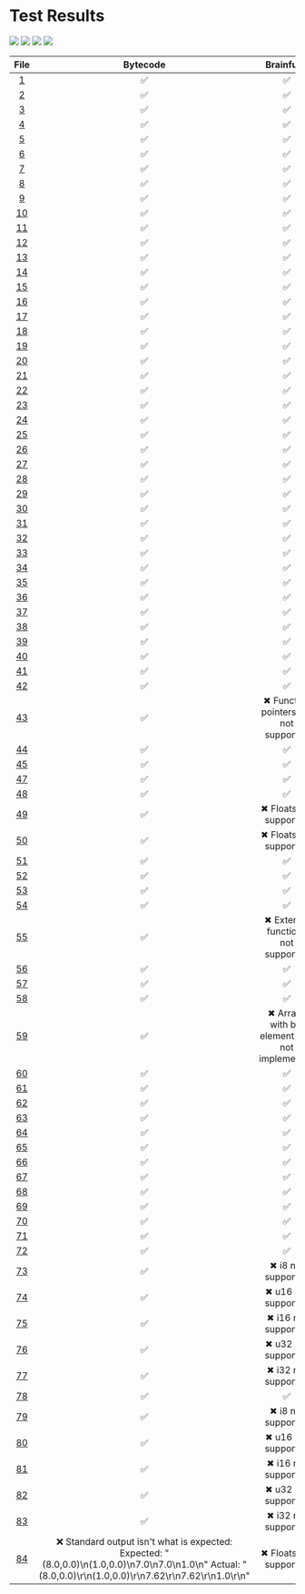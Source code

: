 # Test Results
[![](https://svg.test-summary.com/dashboard.svg?p=305&f=1&s=150)](#)
[![](https://img.shields.io/badge/Passing-305-brightgreen?style=plastic])](#) [![](https://img.shields.io/badge/Failing-1-red?style=plastic])](#) [![](https://img.shields.io/badge/Skipped-150-silver?style=plastic])](#)

| File | Bytecode | Brainfuck |
|:----:|:--------:|:---------:|
| [1](https://github.com/BBpezsgo/Interpreter/blob/master/TestFiles/01.bbc) | ✅ | ✅ |
| [2](https://github.com/BBpezsgo/Interpreter/blob/master/TestFiles/02.bbc) | ✅ | ✅ |
| [3](https://github.com/BBpezsgo/Interpreter/blob/master/TestFiles/03.bbc) | ✅ | ✅ |
| [4](https://github.com/BBpezsgo/Interpreter/blob/master/TestFiles/04.bbc) | ✅ | ✅ |
| [5](https://github.com/BBpezsgo/Interpreter/blob/master/TestFiles/05.bbc) | ✅ | ✅ |
| [6](https://github.com/BBpezsgo/Interpreter/blob/master/TestFiles/06.bbc) | ✅ | ✅ |
| [7](https://github.com/BBpezsgo/Interpreter/blob/master/TestFiles/07.bbc) | ✅ | ✅ |
| [8](https://github.com/BBpezsgo/Interpreter/blob/master/TestFiles/08.bbc) | ✅ | ✅ |
| [9](https://github.com/BBpezsgo/Interpreter/blob/master/TestFiles/09.bbc) | ✅ | ✅ |
| [10](https://github.com/BBpezsgo/Interpreter/blob/master/TestFiles/10.bbc) | ✅ | ✅ |
| [11](https://github.com/BBpezsgo/Interpreter/blob/master/TestFiles/11.bbc) | ✅ | ✅ |
| [12](https://github.com/BBpezsgo/Interpreter/blob/master/TestFiles/12.bbc) | ✅ | ✅ |
| [13](https://github.com/BBpezsgo/Interpreter/blob/master/TestFiles/13.bbc) | ✅ | ✅ |
| [14](https://github.com/BBpezsgo/Interpreter/blob/master/TestFiles/14.bbc) | ✅ | ✅ |
| [15](https://github.com/BBpezsgo/Interpreter/blob/master/TestFiles/15.bbc) | ✅ | ✅ |
| [16](https://github.com/BBpezsgo/Interpreter/blob/master/TestFiles/16.bbc) | ✅ | ✅ |
| [17](https://github.com/BBpezsgo/Interpreter/blob/master/TestFiles/17.bbc) | ✅ | ✅ |
| [18](https://github.com/BBpezsgo/Interpreter/blob/master/TestFiles/18.bbc) | ✅ | ✅ |
| [19](https://github.com/BBpezsgo/Interpreter/blob/master/TestFiles/19.bbc) | ✅ | ✅ |
| [20](https://github.com/BBpezsgo/Interpreter/blob/master/TestFiles/20.bbc) | ✅ | ✅ |
| [21](https://github.com/BBpezsgo/Interpreter/blob/master/TestFiles/21.bbc) | ✅ | ✅ |
| [22](https://github.com/BBpezsgo/Interpreter/blob/master/TestFiles/22.bbc) | ✅ | ✅ |
| [23](https://github.com/BBpezsgo/Interpreter/blob/master/TestFiles/23.bbc) | ✅ | ✅ |
| [24](https://github.com/BBpezsgo/Interpreter/blob/master/TestFiles/24.bbc) | ✅ | ✅ |
| [25](https://github.com/BBpezsgo/Interpreter/blob/master/TestFiles/25.bbc) | ✅ | ✅ |
| [26](https://github.com/BBpezsgo/Interpreter/blob/master/TestFiles/26.bbc) | ✅ | ✅ |
| [27](https://github.com/BBpezsgo/Interpreter/blob/master/TestFiles/27.bbc) | ✅ | ✅ |
| [28](https://github.com/BBpezsgo/Interpreter/blob/master/TestFiles/28.bbc) | ✅ | ✅ |
| [29](https://github.com/BBpezsgo/Interpreter/blob/master/TestFiles/29.bbc) | ✅ | ✅ |
| [30](https://github.com/BBpezsgo/Interpreter/blob/master/TestFiles/30.bbc) | ✅ | ✅ |
| [31](https://github.com/BBpezsgo/Interpreter/blob/master/TestFiles/31.bbc) | ✅ | ✅ |
| [32](https://github.com/BBpezsgo/Interpreter/blob/master/TestFiles/32.bbc) | ✅ | ✅ |
| [33](https://github.com/BBpezsgo/Interpreter/blob/master/TestFiles/33.bbc) | ✅ | ✅ |
| [34](https://github.com/BBpezsgo/Interpreter/blob/master/TestFiles/34.bbc) | ✅ | ✅ |
| [35](https://github.com/BBpezsgo/Interpreter/blob/master/TestFiles/35.bbc) | ✅ | ✅ |
| [36](https://github.com/BBpezsgo/Interpreter/blob/master/TestFiles/36.bbc) | ✅ | ✅ |
| [37](https://github.com/BBpezsgo/Interpreter/blob/master/TestFiles/37.bbc) | ✅ | ✅ |
| [38](https://github.com/BBpezsgo/Interpreter/blob/master/TestFiles/38.bbc) | ✅ | ✅ |
| [39](https://github.com/BBpezsgo/Interpreter/blob/master/TestFiles/39.bbc) | ✅ | ✅ |
| [40](https://github.com/BBpezsgo/Interpreter/blob/master/TestFiles/40.bbc) | ✅ | ✅ |
| [41](https://github.com/BBpezsgo/Interpreter/blob/master/TestFiles/41.bbc) | ✅ | ✅ |
| [42](https://github.com/BBpezsgo/Interpreter/blob/master/TestFiles/42.bbc) | ✅ | ✅ |
| [43](https://github.com/BBpezsgo/Interpreter/blob/master/TestFiles/43.bbc) | ✅ | ✖ Function pointers are not supported |
| [44](https://github.com/BBpezsgo/Interpreter/blob/master/TestFiles/44.bbc) | ✅ | ✅ |
| [45](https://github.com/BBpezsgo/Interpreter/blob/master/TestFiles/45.bbc) | ✅ | ✅ |
| [47](https://github.com/BBpezsgo/Interpreter/blob/master/TestFiles/47.bbc) | ✅ | ✅ |
| [48](https://github.com/BBpezsgo/Interpreter/blob/master/TestFiles/48.bbc) | ✅ | ✅ |
| [49](https://github.com/BBpezsgo/Interpreter/blob/master/TestFiles/49.bbc) | ✅ | ✖ Floats not supported |
| [50](https://github.com/BBpezsgo/Interpreter/blob/master/TestFiles/50.bbc) | ✅ | ✖ Floats not supported |
| [51](https://github.com/BBpezsgo/Interpreter/blob/master/TestFiles/51.bbc) | ✅ | ✅ |
| [52](https://github.com/BBpezsgo/Interpreter/blob/master/TestFiles/52.bbc) | ✅ | ✅ |
| [53](https://github.com/BBpezsgo/Interpreter/blob/master/TestFiles/53.bbc) | ✅ | ✅ |
| [54](https://github.com/BBpezsgo/Interpreter/blob/master/TestFiles/54.bbc) | ✅ | ✅ |
| [55](https://github.com/BBpezsgo/Interpreter/blob/master/TestFiles/55.bbc) | ✅ | ✖ External functions not supported |
| [56](https://github.com/BBpezsgo/Interpreter/blob/master/TestFiles/56.bbc) | ✅ | ✅ |
| [57](https://github.com/BBpezsgo/Interpreter/blob/master/TestFiles/57.bbc) | ✅ | ✅ |
| [58](https://github.com/BBpezsgo/Interpreter/blob/master/TestFiles/58.bbc) | ✅ | ✅ |
| [59](https://github.com/BBpezsgo/Interpreter/blob/master/TestFiles/59.bbc) | ✅ | ✖ Arrays with big element size not implemented |
| [60](https://github.com/BBpezsgo/Interpreter/blob/master/TestFiles/60.bbc) | ✅ | ✅ |
| [61](https://github.com/BBpezsgo/Interpreter/blob/master/TestFiles/61.bbc) | ✅ | ✅ |
| [62](https://github.com/BBpezsgo/Interpreter/blob/master/TestFiles/62.bbc) | ✅ | ✅ |
| [63](https://github.com/BBpezsgo/Interpreter/blob/master/TestFiles/63.bbc) | ✅ | ✅ |
| [64](https://github.com/BBpezsgo/Interpreter/blob/master/TestFiles/64.bbc) | ✅ | ✅ |
| [65](https://github.com/BBpezsgo/Interpreter/blob/master/TestFiles/65.bbc) | ✅ | ✅ |
| [66](https://github.com/BBpezsgo/Interpreter/blob/master/TestFiles/66.bbc) | ✅ | ✅ |
| [67](https://github.com/BBpezsgo/Interpreter/blob/master/TestFiles/67.bbc) | ✅ | ✅ |
| [68](https://github.com/BBpezsgo/Interpreter/blob/master/TestFiles/68.bbc) | ✅ | ✅ |
| [69](https://github.com/BBpezsgo/Interpreter/blob/master/TestFiles/69.bbc) | ✅ | ✅ |
| [70](https://github.com/BBpezsgo/Interpreter/blob/master/TestFiles/70.bbc) | ✅ | ✅ |
| [71](https://github.com/BBpezsgo/Interpreter/blob/master/TestFiles/71.bbc) | ✅ | ✅ |
| [72](https://github.com/BBpezsgo/Interpreter/blob/master/TestFiles/72.bbc) | ✅ | ✅ |
| [73](https://github.com/BBpezsgo/Interpreter/blob/master/TestFiles/73.bbc) | ✅ | ✖ i8 not supported |
| [74](https://github.com/BBpezsgo/Interpreter/blob/master/TestFiles/74.bbc) | ✅ | ✖ u16 not supported |
| [75](https://github.com/BBpezsgo/Interpreter/blob/master/TestFiles/75.bbc) | ✅ | ✖ i16 not supported |
| [76](https://github.com/BBpezsgo/Interpreter/blob/master/TestFiles/76.bbc) | ✅ | ✖ u32 not supported |
| [77](https://github.com/BBpezsgo/Interpreter/blob/master/TestFiles/77.bbc) | ✅ | ✖ i32 not supported |
| [78](https://github.com/BBpezsgo/Interpreter/blob/master/TestFiles/78.bbc) | ✅ | ✅ |
| [79](https://github.com/BBpezsgo/Interpreter/blob/master/TestFiles/79.bbc) | ✅ | ✖ i8 not supported |
| [80](https://github.com/BBpezsgo/Interpreter/blob/master/TestFiles/80.bbc) | ✅ | ✖ u16 not supported |
| [81](https://github.com/BBpezsgo/Interpreter/blob/master/TestFiles/81.bbc) | ✅ | ✖ i16 not supported |
| [82](https://github.com/BBpezsgo/Interpreter/blob/master/TestFiles/82.bbc) | ✅ | ✖ u32 not supported |
| [83](https://github.com/BBpezsgo/Interpreter/blob/master/TestFiles/83.bbc) | ✅ | ✖ i32 not supported |
| [84](https://github.com/BBpezsgo/Interpreter/blob/master/TestFiles/84.bbc) | ❌ Standard output isn't what is expected: Expected: "(8.0,0.0)\n(1.0,0.0)\n7.0\n7.0\n1.0\n" Actual:   "(8.0,0.0)\r\n(1.0,0.0)\r\n7.62\r\n7.62\r\n1.0\r\n" | ✖ Floats not supported |
